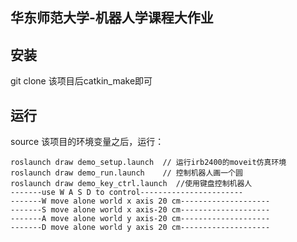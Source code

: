 ## 华东师范大学-机器人学课程大作业
## 安装
git clone 该项目后catkin_make即可
## 运行
source 该项目的环境变量之后，运行：
```
roslaunch draw demo_setup.launch  // 运行irb2400的moveit仿真环境
roslaunch draw demo_run.launch    // 控制机器人画一个圆
roslaunch draw demo_key_ctrl.launch  //使用键盘控制机器人
-------use W A S D to control-----------------------
-------W move alone world x axis 20 cm--------------------
-------S move alone world x axis-20 cm--------------------
-------A move alone world y axis-20 cm--------------------
-------D move alone world y axis 20 cm--------------------
```
